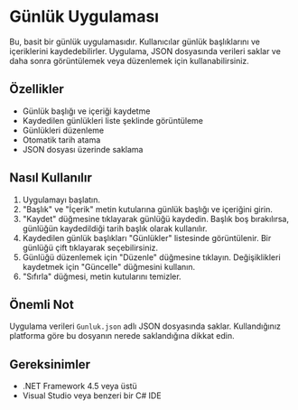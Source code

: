 # Günlük Uygulaması

Bu, basit bir günlük uygulamasıdır. Kullanıcılar günlük başlıklarını ve içeriklerini kaydedebilirler. Uygulama, JSON dosyasında verileri saklar ve daha sonra görüntülemek veya düzenlemek için kullanabilirsiniz.

## Özellikler

- Günlük başlığı ve içeriği kaydetme
- Kaydedilen günlükleri liste şeklinde görüntüleme
- Günlükleri düzenleme
- Otomatik tarih atama
- JSON dosyası üzerinde saklama

## Nasıl Kullanılır

1. Uygulamayı başlatın.
2. "Başlık" ve "İçerik" metin kutularına günlük başlığı ve içeriğini girin.
3. "Kaydet" düğmesine tıklayarak günlüğü kaydedin. Başlık boş bırakılırsa, günlüğün kaydedildiği tarih başlık olarak kullanılır.
4. Kaydedilen günlük başlıkları "Günlükler" listesinde görüntülenir. Bir günlüğü çift tıklayarak seçebilirsiniz.
5. Günlüğü düzenlemek için "Düzenle" düğmesine tıklayın. Değişiklikleri kaydetmek için "Güncelle" düğmesini kullanın.
6. "Sıfırla" düğmesi, metin kutularını temizler.

## Önemli Not

Uygulama verileri `Gunluk.json` adlı JSON dosyasında saklar. Kullandığınız platforma göre bu dosyanın nerede saklandığına dikkat edin.

## Gereksinimler

- .NET Framework 4.5 veya üstü
- Visual Studio veya benzeri bir C# IDE
